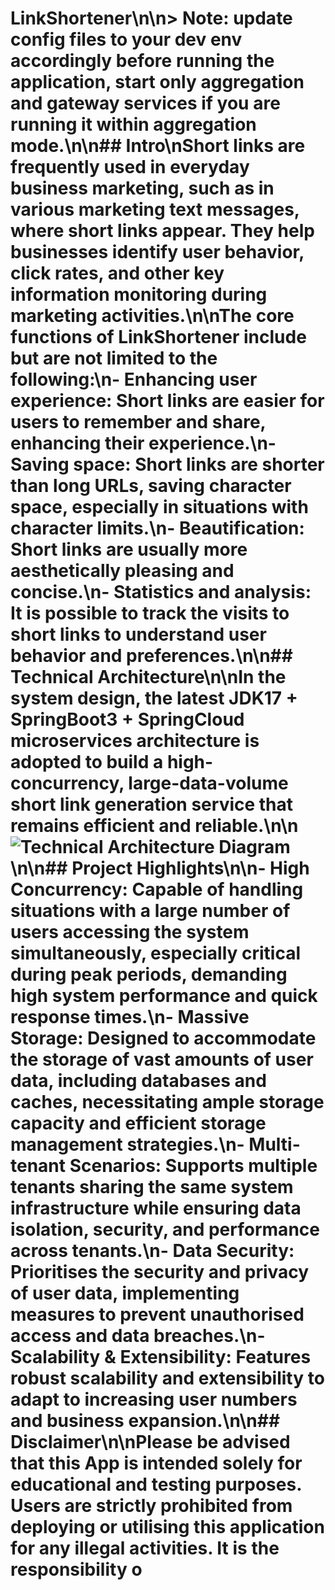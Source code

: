# LinkShortener\n\n&gt; **Note**: update config files to your dev env accordingly before running the application, start only aggregation and gateway services if you are running it within aggregation mode.\n\n##  Intro\nShort links are frequently used in everyday business marketing, such as in various marketing text messages, where short links appear. They help businesses identify user behavior, click rates, and other key information monitoring during marketing activities.\n\nThe core functions of **LinkShortener**  include but are not limited to the following:\n- **Enhancing user experience**: Short links are easier for users to remember and share, enhancing their experience.\n- **Saving space**: Short links are shorter than long URLs, saving character space, especially in situations with character limits.\n- **Beautification**: Short links are usually more aesthetically pleasing and concise.\n- **Statistics and analysis**: It is possible to track the visits to short links to understand user behavior and preferences.\n\n## Technical Architecture\n\nIn the system design, the latest **JDK17 + SpringBoot3 + SpringCloud** microservices architecture is adopted to build a **high-concurrency, large-data-volume** short link generation service that remains efficient and reliable.\n\n![Technical Architecture Diagram](https://i.ibb.co/tszmCQX/diagram.png)\n\n## Project Highlights\n\n-   **High Concurrency**: Capable of handling situations with a large number of users accessing the system simultaneously, especially critical during peak periods, demanding high system performance and quick response times.\n-   **Massive Storage**: Designed to accommodate the storage of vast amounts of user data, including databases and caches, necessitating ample storage capacity and efficient storage management strategies.\n-   **Multi-tenant Scenarios**: Supports multiple tenants sharing the same system infrastructure while ensuring data isolation, security, and performance across tenants.\n-   **Data Security**: Prioritises the security and privacy of user data, implementing measures to prevent unauthorised access and data breaches.\n-   **Scalability &amp; Extensibility**: Features robust scalability and extensibility to adapt to increasing user numbers and business expansion.\n\n## Disclaimer\n\nPlease be advised that this App is intended solely for educational and testing purposes. Users are strictly prohibited from deploying or utilising this application for any illegal activities. It is the responsibility o